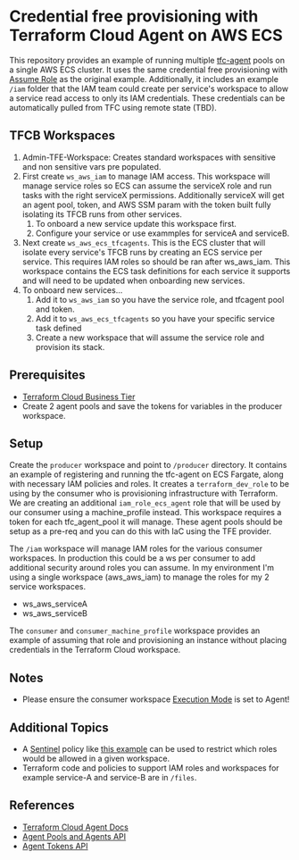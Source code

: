 # Credential free provisioning with Terraform Cloud Agent on AWS ECS

This repository provides an example of running multiple [tfc-agent](https://hub.docker.com/r/hashicorp/tfc-agent) pools on a single AWS ECS cluster.  It uses the same credential free provisioning with [Assume Role](https://registry.terraform.io/providers/hashicorp/aws/latest/docs#assume-role) as the original example.  Additionally, it includes an example `/iam` folder that the IAM team could create per service's workspace to allow a service read access to only its IAM credentials.  These credentials can be automatically pulled from TFC using remote state (TBD).

## TFCB Workspaces
1. Admin-TFE-Workspace: Creates standard workspaces with sensitive and non sensitive vars pre populated.  
2. First create `ws_aws_iam` to manage IAM access. This workspace will manage service roles so ECS can assume the serviceX role and run tasks with the right serviceX permissions.  Additionally serviceX will get an agent pool, token, and AWS SSM param with the token built fully isolating its TFCB runs from other services.
   1. To onboard a new service update this workspace first.
   2. Configure your service or use exammples for serviceA and serviceB.
3. Next create `ws_aws_ecs_tfcagents`.  This is the ECS cluster that will isolate every service's TFCB runs by creating an ECS service per service.  This requires IAM roles so should be ran after ws_aws_iam.  This workspace contains the ECS task definitions for each service it supports and will need to be updated when onboarding new services.
4. To onboard new services...
   1. Add it to `ws_aws_iam` so you have the service role, and tfcagent pool and token.
   2. Add it to `ws_aws_ecs_tfcagents` so you have your specific service task defined
   3. Create a new workspace that will assume the service role and provision its stack.

## Prerequisites
* [Terraform Cloud Business Tier](https://www.hashicorp.com/blog/announcing-hashicorp-terraform-cloud-business)
* Create 2 agent pools and save the tokens for variables in the producer workspace.
  
## Setup
Create the `producer` workspace and point to `/producer` directory. It contains an example of registering and running the tfc-agent on ECS Fargate, along with necessary IAM policies and roles. It creates a `terraform_dev_role` to be using by the consumer who is provisioning infrastructure with Terraform.  We are creating an additional `iam_role_ecs_agent` role that will be used by our consumer using a machine_profile instead.  This workspace requires a token for each tfc_agent_pool it will manage.  These agent pools should be setup as a pre-req and you can do this with IaC using the TFE provider.

The `/iam` workspace will manage IAM roles for the various consumer workspaces.  In production this could be a ws per consumer to add additional security around roles you can assume.  In my environment I'm using a single workspace (aws_aws_iam) to manage the roles for my 2 service workspaces.
* ws_aws_serviceA
* ws_aws_serviceB

The `consumer` and `consumer_machine_profile` workspace provides an example of assuming that role and provisioning an instance without placing credentials in the Terraform Cloud workspace.


## Notes
* Please ensure the consumer workspace [Execution Mode](https://www.terraform.io/docs/cloud/workspaces/settings.html#execution-mode) is set to Agent!

## Additional Topics
* A [Sentinel](https://www.terraform.io/docs/cloud/sentinel/index.html) policy like [this example](https://github.com/hashicorp/terraform-guides/blob/master/governance/third-generation/aws/restrict-assumed-roles-by-workspace.sentinel) can be used to restrict which roles would be allowed in a given workspace.
* Terraform code and policies to support IAM roles and workspaces for example service-A and service-B are in `/files`.


## References
* [Terraform Cloud Agent Docs](https://www.terraform.io/docs/cloud/workspaces/agent.html)
* [Agent Pools and Agents API](https://www.terraform.io/docs/cloud/api/agents.html)
* [Agent Tokens API](https://www.terraform.io/docs/cloud/api/agent-tokens.html)